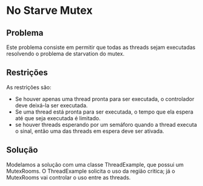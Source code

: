# No Starve Mutex

## Problema

Este problema consiste em permitir que todas as threads sejam executadas resolvendo o problema de starvation do mutex.

## Restrições

As restrições são:
* Se houver apenas uma thread pronta para ser executada, o controlador deve deixá-la ser executada.
* Se uma thread está pronta para ser executada, o tempo que ela espera até que seja executada é limitado.
* se houver threads esperando por um semáforo quando a thread executa o sinal, então uma das threads em espera deve ser ativada.

## Solução

Modelamos a solução com uma classe ThreadExample, que possui um MutexRooms. O ThreadExample solicita o uso 
da região critica; já o MutexRooms vai controlar o uso entre as threads.

